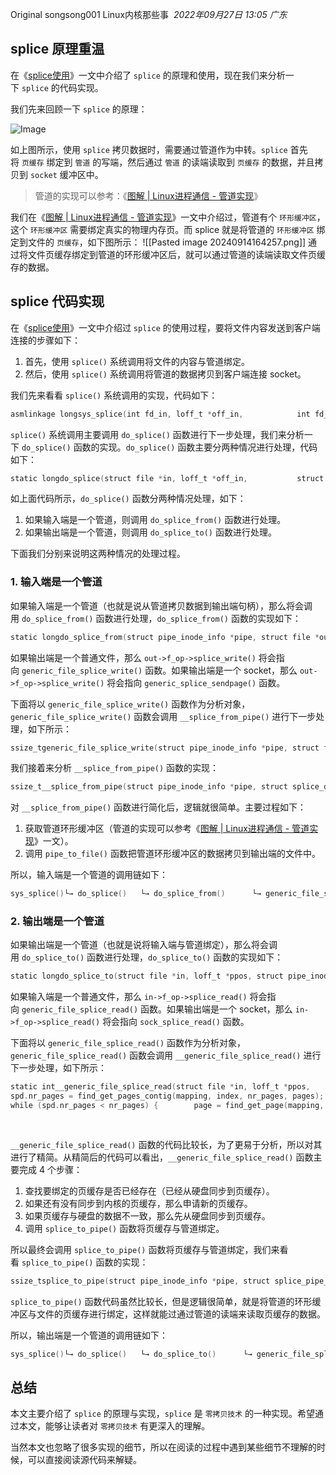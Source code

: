 Original songsong001 Linux内核那些事
 _2022年09月27日 13:05_ _广东_
## splice 原理重温

在《[splice使用](https://mp.weixin.qq.com/s?__biz=MzA3NzYzODg1OA==&mid=2648466923&idx=1&sn=acf2fb71a960f3831f9b98657b39d4ce&scene=21#wechat_redirect)》一文中介绍了 `splice` 的原理和使用，现在我们来分析一下 `splice` 的代码实现。

我们先来回顾一下 `splice` 的原理：

![Image](https://mmbiz.qpic.cn/mmbiz_jpg/ciab8jTiab9J7urRMyNiaOWPSWzxSibUHQrjuP65XsSGlokb1QZwL2R6MK6YF1hmO1AibRkO9kdHYC60uKLBhnvrdEA/640?wx_fmt=jpeg&tp=wxpic&wxfrom=5&wx_lazy=1&wx_co=1)

如上图所示，使用 `splice` 拷贝数据时，需要通过管道作为中转。`splice` 首先将 `页缓存` 绑定到 `管道` 的写端，然后通过 `管道` 的读端读取到 `页缓存` 的数据，并且拷贝到 `socket` 缓冲区中。

> 管道的实现可以参考：《[图解 | Linux进程通信 - 管道实现](https://mp.weixin.qq.com/s?__biz=MzA3NzYzODg1OA==&mid=2648465715&idx=1&sn=3eaa62f290c02876b412326a5ebb30a6&scene=21#wechat_redirect)》

我们在《[图解 | Linux进程通信 - 管道实现](https://mp.weixin.qq.com/s?__biz=MzA3NzYzODg1OA==&mid=2648465715&idx=1&sn=3eaa62f290c02876b412326a5ebb30a6&scene=21#wechat_redirect)》一文中介绍过，管道有个 `环形缓冲区`，这个 `环形缓冲区` 需要绑定真实的物理内存页。而 splice 就是将管道的 `环形缓冲区` 绑定到文件的 `页缓存`，如下图所示：
![[Pasted image 20240914164257.png]]
通过将文件页缓存绑定到管道的环形缓冲区后，就可以通过管道的读端读取文件页缓存的数据。
## splice 代码实现

在《[splice使用](https://mp.weixin.qq.com/s?__biz=MzA3NzYzODg1OA==&mid=2648466923&idx=1&sn=acf2fb71a960f3831f9b98657b39d4ce&scene=21#wechat_redirect)》一文中介绍过 `splice` 的使用过程，要将文件内容发送到客户端连接的步骤如下：

1. 首先，使用 `splice()` 系统调用将文件的内容与管道绑定。
2. 然后，使用 `splice()` 系统调用将管道的数据拷贝到客户端连接 socket。

我们先来看看 `splice()` 系统调用的实现，代码如下：

```c
asmlinkage longsys_splice(int fd_in, loff_t *off_in,            int fd_out, loff_t *off_out,            size_t len, unsigned int flags){    long error;    struct file *in, *out;    int fput_in, fput_out;    ...    error = -EBADF;    in = fget_light(fd_in, &fput_in);            // 1. 获取数据输入方文件对象    if (in) {        if (in->f_mode & FMODE_READ) {            out = fget_light(fd_out, &fput_out); // 2. 获取数据输出方文件对象            if (out) {                if (out->f_mode & FMODE_WRITE)                    // 3. 调用 do_splice() 函数进行下一步操作                    error = do_splice(in, off_in, out, off_out, len, flags);                fput_light(out, fput_out);            }        }        fput_light(in, fput_in);    }    return error;}
```

`splice()` 系统调用主要调用 `do_splice()` 函数进行下一步处理，我们来分析一下 `do_splice()` 函数的实现。`do_splice()` 函数主要分两种情况进行处理，代码如下：

```c
static longdo_splice(struct file *in, loff_t *off_in,           struct file *out, loff_t *off_out,           size_t len, unsigned int flags){    struct pipe_inode_info *pipe;    loff_t offset, *off;    long ret;    // 情况1: 如果输入端是一个管道?    pipe = pipe_info(in->f_path.dentry->d_inode);    if (pipe) {        ...        // 调用 do_splice_from() 函数管道数据拷贝到目标文件句柄        ret = do_splice_from(pipe, out, off, len, flags);        ...        return ret;    }    // 情况2: 如果输出端是一个管道?    pipe = pipe_info(out->f_path.dentry->d_inode);    if (pipe) {        ...        // 调用 do_splice_to() 函数将文件内容与管道绑定        ret = do_splice_to(in, off, pipe, len, flags);        ...        return ret;    }    return -EINVAL;}
```

如上面代码所示，`do_splice()` 函数分两种情况处理，如下：

1. 如果输入端是一个管道，则调用 `do_splice_from()` 函数进行处理。
2. 如果输出端是一个管道，则调用 `do_splice_to()` 函数进行处理。

下面我们分别来说明这两种情况的处理过程。
### 1. 输入端是一个管道

如果输入端是一个管道（也就是说从管道拷贝数据到输出端句柄），那么将会调用 `do_splice_from()` 函数进行处理，`do_splice_from()` 函数的实现如下：

```c
static longdo_splice_from(struct pipe_inode_info *pipe, struct file *out,               loff_t *ppos, size_t len, unsigned int flags){    ...    return out->f_op->splice_write(pipe, out, ppos, len, flags);}
```

如果输出端是一个普通文件，那么 `out->f_op->splice_write()` 将会指向 `generic_file_splice_write()` 函数。如果输出端是一个 socket，那么 `out->f_op->splice_write()` 将会指向 `generic_splice_sendpage()` 函数。

下面将以 `generic_file_splice_write()` 函数作为分析对象，`generic_file_splice_write()` 函数会调用 `__splice_from_pipe()` 进行下一步处理，如下所示：

```c
ssize_tgeneric_file_splice_write(struct pipe_inode_info *pipe, struct file *out,                          loff_t *ppos, size_t len, unsigned int flags){    ...    ret = __splice_from_pipe(pipe, &sd, pipe_to_file);    ...    return ret;}
```

我们接着来分析 `__splice_from_pipe()` 函数的实现：

```c
ssize_t__splice_from_pipe(struct pipe_inode_info *pipe, struct splice_desc *sd,                   splice_actor *actor){    ...    for (;;) {        if (pipe->nrbufs) {            // 1. 获取管道环形缓冲区            struct pipe_buffer *buf = pipe->bufs + pipe->curbuf;            const struct pipe_buf_operations *ops = buf->ops;            ...            // 2. 把管道环形缓冲区的数据拷贝到输出端文件。            // 其中 actor 指针指向 pipe_to_file() 函数，由 generic_file_splice_write() 函数传入            err = actor(pipe, buf, sd);            if (err <= 0) {                if (!ret && err != -ENODATA)                    ret = err;                break;            }            ...        }        ...    }    ...    return ret;}
```

对 `__splice_from_pipe()` 函数进行简化后，逻辑就很简单。主要过程如下：

1. 获取管道环形缓冲区（管道的实现可以参考《[图解 | Linux进程通信 - 管道实现](https://mp.weixin.qq.com/s?__biz=MzA3NzYzODg1OA==&mid=2648465715&idx=1&sn=3eaa62f290c02876b412326a5ebb30a6&scene=21#wechat_redirect)》一文）。
2. 调用 `pipe_to_file()` 函数把管道环形缓冲区的数据拷贝到输出端的文件中。

所以，输入端是一个管道的调用链如下：

```c
sys_splice()└→ do_splice()   └→ do_splice_from()      └→ generic_file_splice_write()         └→ __splice_from_pipe()            └→ pipe_to_file()
```
### 2. 输出端是一个管道

如果输出端是一个管道（也就是说将输入端与管道绑定），那么将会调用 `do_splice_to()` 函数进行处理，`do_splice_to()` 函数的实现如下：

```c
static longdo_splice_to(struct file *in, loff_t *ppos, struct pipe_inode_info *pipe,             size_t len, unsigned int flags){    ...    return in->f_op->splice_read(in, ppos, pipe, len, flags);}
```

如果输入端是一个普通文件，那么 `in->f_op->splice_read()` 将会指向 `generic_file_splice_read()` 函数。如果输出端是一个 socket，那么 `in->f_op->splice_read()` 将会指向 `sock_splice_read()` 函数。

下面将以 `generic_file_splice_read()` 函数作为分析对象，`generic_file_splice_read()` 函数会调用 `__generic_file_splice_read()` 进行下一步处理，如下所示：

```c
static int__generic_file_splice_read(struct file *in, loff_t *ppos,                           struct pipe_inode_info *pipe,                           size_t len, unsigned int flags){    ...    struct page *pages[PIPE_BUFFERS];    struct splice_pipe_desc spd = {        .pages = pages,        ...    };    ...    // 1. 查找已经存在页缓存的页面
spd.nr_pages = find_get_pages_contig(mapping, index, nr_pages, pages);    index += spd.nr_pages;    ...    // 2. 如果有些页缓存还不存在，那么申请新的页缓存
while (spd.nr_pages < nr_pages) {        page = find_get_page(mapping, index);        ...        pages[spd.nr_pages++] = page;        index++;    }    // 3. 如果页缓存与硬盘的数据不一致，那么先从硬盘同步到页缓存
																																													  for (page_nr = 0; page_nr < nr_pages; page_nr++) {        ...        page = pages[page_nr];        ...        if (!PageUptodate(page)) {            ...            error = mapping->a_ops->readpage(in, page); // 从硬盘读取数据
																																													              ...        }        ...        spd.nr_pages++;        index++;    }    ...    // 4. 将页缓存与管道绑定    if (spd.nr_pages)        return splice_to_pipe(pipe, &spd);    return error;}
```

`__generic_file_splice_read()` 函数的代码比较长，为了更易于分析，所以对其进行了精简。从精简后的代码可以看出，`__generic_file_splice_read()` 函数主要完成 4 个步骤：

1. 查找要绑定的页缓存是否已经存在（已经从硬盘同步到页缓存）。
2. 如果还有没有同步到内核的页缓存，那么申请新的页缓存。
3. 如果页缓存与硬盘的数据不一致，那么先从硬盘同步到页缓存。
4. 调用 `splice_to_pipe()` 函数将页缓存与管道绑定。

所以最终会调用 `splice_to_pipe()` 函数将页缓存与管道绑定，我们来看看 `splice_to_pipe()` 函数的实现：

```c
ssize_tsplice_to_pipe(struct pipe_inode_info *pipe, struct splice_pipe_desc *spd){    unsigned int spd_pages = spd->nr_pages;    int ret, do_wakeup, page_nr;    ...    for (;;) {        ...        if (pipe->nrbufs < PIPE_BUFFERS) {            // 指向管道环形缓冲区当前位置            int newbuf = (pipe->curbuf + pipe->nrbufs) & (PIPE_BUFFERS - 1);            struct pipe_buffer *buf = pipe->bufs + newbuf;            // 将环形缓冲区与页缓存绑定            buf->page = spd->pages[page_nr];            buf->offset = spd->partial[page_nr].offset;            buf->len = spd->partial[page_nr].len;            buf->private = spd->partial[page_nr].private;            buf->ops = spd->ops;            if (spd->flags & SPLICE_F_GIFT)                buf->flags |= PIPE_BUF_FLAG_GIFT;            pipe->nrbufs++;            page_nr++;            ret += buf->len;            ...            if (pipe->nrbufs < PIPE_BUFFERS)                continue;            break;        }        ...    }    ...    return ret;}
```

`splice_to_pipe()` 函数代码虽然比较长，但是逻辑很简单，就是将管道的环形缓冲区与文件的页缓存进行绑定，这样就能过通过管道的读端来读取页缓存的数据。

所以，输出端是一个管道的调用链如下：

```c
sys_splice()└→ do_splice()   └→ do_splice_to()      └→ generic_file_splice_read()         └→ __generic_file_splice_read()            └→ splice_to_pipe()
```
## 总结

本文主要介绍了 `splice` 的原理与实现，`splice` 是 `零拷贝技术` 的一种实现。希望通过本文，能够让读者对 `零拷贝技术` 有更深入的理解。

当然本文也忽略了很多实现的细节，所以在阅读的过程中遇到某些细节不理解的时候，可以直接阅读源代码来解疑。
